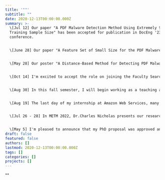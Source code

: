```yaml
---
title: '""'
subtitle: ""
date: 2020-12-13T00:00:00.000Z
summary: >-
  \[﻿Jul 12] Our paper "A PDF Malware Detection Method Using Extremely Small
  Training Sample Size" has been accepted for publication in DocEng '23
  conference.


  \[﻿June 28] Our paper "A Feature Set of Small Size for the PDF Malware Detection" has been accepted by KDD'23 Workshop on Knowledge-infused Learning.


  \[﻿May 28] Our poster "A Distance-Based Method for Detecting PDF Malware" has been accepted by METM 2023


  \[Oct 14] I'm excited to accept the role on joining the Faculty Search Committee and assist UMBC to recruit new faculty members.


  \[Aug 30] In this fall semester, I will begin working as a teaching assistant for the graduate level course introduction to information security.


  \[﻿Aug 19] The last day of my internship at Amazon Web Services, many thanks to all.


  \[Jul 26 - 28] In METM 2022, Dr.Charles Nicholas presents our research work on the topic: Can feature engineering Help Quantum Machine Learning for Malware Detection? 


  \[﻿May 5] I'm pleased to announce that my PhD proposal was approved and I was admitted to the PhD Candidacy.
draft: false
featured: false
authors: []
lastmod: 2020-12-13T00:00:00.000Z
tags: []
categories: []
projects: []
---
```

"﻿"